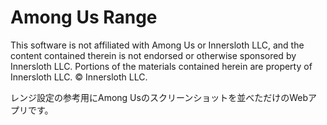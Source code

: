 # Among Us Range

This software is not affiliated with Among Us or Innersloth LLC, and the content contained therein is not endorsed or otherwise sponsored by Innersloth LLC. Portions of the materials contained herein are property of Innersloth LLC. © Innersloth LLC.

レンジ設定の参考用にAmong Usのスクリーンショットを並べただけのWebアプリです。
